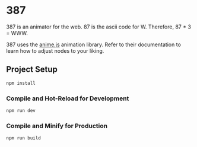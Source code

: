# 387

387 is an animator for the web. 87 is the ascii code for W. Therefore, 87 * 3 = WWW.

387 uses the [anime.js](https://animejs.com/) animation library.
Refer to their documentation to learn how to adjust nodes to your liking.

## Project Setup

```sh
npm install
```

### Compile and Hot-Reload for Development

```sh
npm run dev
```

### Compile and Minify for Production

```sh
npm run build
```
